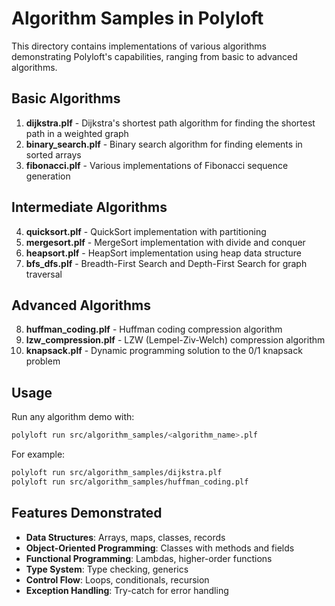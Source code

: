 # Algorithm Samples in Polyloft

This directory contains implementations of various algorithms demonstrating Polyloft's capabilities, ranging from basic to advanced algorithms.

## Basic Algorithms

1. **dijkstra.plf** - Dijkstra's shortest path algorithm for finding the shortest path in a weighted graph
2. **binary_search.plf** - Binary search algorithm for finding elements in sorted arrays
3. **fibonacci.plf** - Various implementations of Fibonacci sequence generation

## Intermediate Algorithms

4. **quicksort.plf** - QuickSort implementation with partitioning
5. **mergesort.plf** - MergeSort implementation with divide and conquer
6. **heapsort.plf** - HeapSort implementation using heap data structure
7. **bfs_dfs.plf** - Breadth-First Search and Depth-First Search for graph traversal

## Advanced Algorithms

8. **huffman_coding.plf** - Huffman coding compression algorithm
9. **lzw_compression.plf** - LZW (Lempel-Ziv-Welch) compression algorithm
10. **knapsack.plf** - Dynamic programming solution to the 0/1 knapsack problem

## Usage

Run any algorithm demo with:
```bash
polyloft run src/algorithm_samples/<algorithm_name>.plf
```

For example:
```bash
polyloft run src/algorithm_samples/dijkstra.plf
polyloft run src/algorithm_samples/huffman_coding.plf
```

## Features Demonstrated

- **Data Structures**: Arrays, maps, classes, records
- **Object-Oriented Programming**: Classes with methods and fields
- **Functional Programming**: Lambdas, higher-order functions
- **Type System**: Type checking, generics
- **Control Flow**: Loops, conditionals, recursion
- **Exception Handling**: Try-catch for error handling
